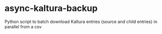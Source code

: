 # async-kaltura-backup
Python script to batch download Kaltura entries (source and child entries) in parallel from a csv
